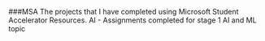 ###MSA
The projects that I have completed using Microsoft Student Accelerator Resources.
AI - Assignments completed for stage 1 AI and ML topic
